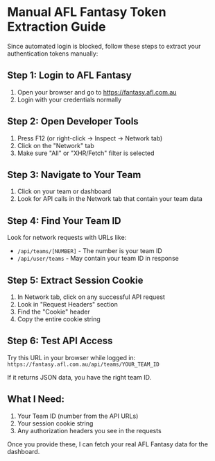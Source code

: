 # Manual AFL Fantasy Token Extraction Guide

Since automated login is blocked, follow these steps to extract your authentication tokens manually:

## Step 1: Login to AFL Fantasy
1. Open your browser and go to https://fantasy.afl.com.au
2. Login with your credentials normally

## Step 2: Open Developer Tools
1. Press F12 (or right-click → Inspect → Network tab)
2. Click on the "Network" tab
3. Make sure "All" or "XHR/Fetch" filter is selected

## Step 3: Navigate to Your Team
1. Click on your team or dashboard
2. Look for API calls in the Network tab that contain your team data

## Step 4: Find Your Team ID
Look for network requests with URLs like:
- `/api/teams/[NUMBER]` - The number is your team ID
- `/api/user/teams` - May contain your team ID in response

## Step 5: Extract Session Cookie
1. In Network tab, click on any successful API request
2. Look in "Request Headers" section
3. Find the "Cookie" header
4. Copy the entire cookie string

## Step 6: Test API Access
Try this URL in your browser while logged in:
`https://fantasy.afl.com.au/api/teams/YOUR_TEAM_ID`

If it returns JSON data, you have the right team ID.

## What I Need:
1. Your Team ID (number from the API URLs)
2. Your session cookie string
3. Any authorization headers you see in the requests

Once you provide these, I can fetch your real AFL Fantasy data for the dashboard.